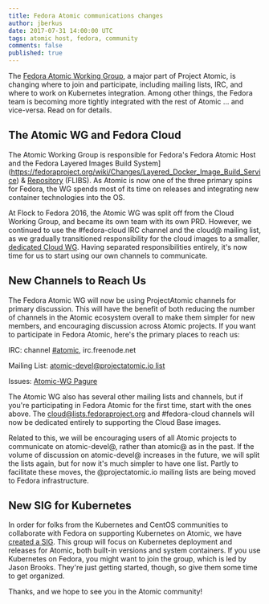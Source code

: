 ```yaml
---
title: Fedora Atomic communications changes
author: jberkus
date: 2017-07-31 14:00:00 UTC
tags: atomic host, fedora, community
comments: false
published: true
---
```


The [Fedora Atomic Working Group](https://fedoraproject.org/wiki/Atomic_WG), a major part of Project Atomic, is changing where to join and participate, including mailing lists, IRC, and where to work on Kubernetes integration. Among other things, the Fedora team is becoming more tightly integrated with the rest of Atomic ... and vice-versa.  Read on for details.

## The Atomic WG and Fedora Cloud

The Atomic Working Group is responsible for Fedora's Fedora Atomic Host and the Fedora Layered Images Build System](https://fedoraproject.org/wiki/Changes/Layered_Docker_Image_Build_Service) & [Repository](https://fedoraproject.org/wiki/Atomic/FLIBS_Catalog) (FLIBS).  As Atomic is now one of the three primary spins for Fedora, the WG spends most of its time on releases and integrating new container technologies into the OS.

At Flock to Fedora 2016, the Atomic WG was split off from the Cloud Working Group, and became its own team with its own PRD.  However, we continued to use the #fedora-cloud IRC channel and the cloud@ mailing list, as we gradually transitioned responsibility for the cloud images to a smaller, [dedicated Cloud WG](https://fedoraproject.org/wiki/Cloud).  Having separated responsibilities entirely, it's now time for us to start using our own channels to communicate.

## New Channels to Reach Us

The Fedora Atomic WG will now be using ProjectAtomic channels for primary discussion.  This will have the benefit of both reducing the number of channels in the Atomic ecosystem overall to make them simpler for new members, and encouraging discussion across Atomic projects.  If you want to participate in Fedora Atomic, here's the primary places to reach us:

IRC: channel [#atomic](irc://irc.freenode.net/atomic), irc.freenode.net

Mailing List: [atomic-devel@projectatomic.io list](https://lists.projectatomic.io/mailman/listinfo/atomic-devel)

Issues: [Atomic-WG Pagure](https://pagure.io/atomic-wg)

The Atomic WG also has several other mailing lists and channels, but if you're participating in Fedora Atomic for the first time, start with the ones above.  The cloud@lists.fedoraproject.org and #fedora-cloud channels will now be dedicated entirely to supporting the Cloud Base images.

Related to this, we will be encouraging users of all Atomic projects to communicate on atomic-devel@, rather than atomic@ as in the past.  If the volume of discussion on atomic-devel@ increases in the future, we will split the lists again, but for now it's much simpler to have one list.  Partly to facilitate these moves, the @projectatomic.io mailing lists are being moved to Fedora infrastructure.

## New SIG for Kubernetes

In order for folks from the Kubernetes and CentOS communities to collaborate with Fedora on supporting Kubernetes on Atomic, we have [created a SIG](https://pagure.io/atomic/kubernetes-sig).  This group will focus on Kubernetes deployment and releases for Atomic, both built-in versions and system containers.  If you use Kubernetes on Fedora, you might want to join the group, which is led by Jason Brooks.  They're just getting started, though, so give them some time to get organized.

Thanks, and we hope to see you in the Atomic community!
